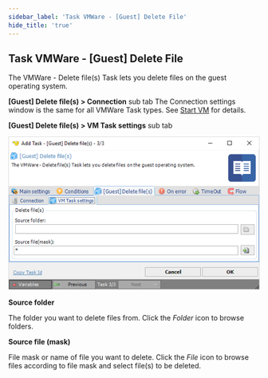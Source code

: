 ```yaml
---
sidebar_label: 'Task VMWare - [Guest] Delete File'
hide_title: 'true'
---
```


## Task VMWare - [Guest] Delete File

The VMWare - Delete file(s) Task lets you delete files on the guest operating system.
 
**[Guest] Delete file(s) > Connection** sub tab
The Connection settings window is the same for all VMWare Task types. See [Start VM](start-vm) for details.
 
**[Guest] Delete file(s) > VM Task settings** sub tab

![](../../../../../static/img/taskvmwareguestdeletefilessettings.png)

**Source folder**

The folder you want to delete files from. Click the *Folder* icon to browse folders.
 
**Source file (mask)**

File mask or name of file you want to delete. Click the *File* icon to browse files according to file mask and select file(s) to be deleted.


